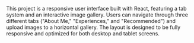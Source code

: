 This project is a responsive user interface built with React, featuring a tab system and an interactive image gallery. Users can navigate through three different tabs ("About Me," "Experiences," and "Recommended") and upload images to a horizontal gallery. The layout is designed to be fully responsive and optimized for both desktop and tablet screens.
